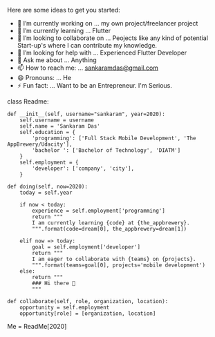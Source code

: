 Here are some ideas to get you started:

- 🔭 I’m currently working on ... my own project/freelancer project
- 🌱 I’m currently learning ... Flutter
- 👯 I’m looking to collaborate on ... Peojects like any kind of potential Start-up's where I can contribute my knowledge.
- 🤔 I’m looking for help with ... Experienced Flutter Developer
- 💬 Ask me about ... Anything
- 📫 How to reach me: ... sankaramdas@gmail.com
- 😄 Pronouns: ... He
- ⚡ Fun fact: ... Want to be an Entrepreneur. I'm Serious.


class Readme:

    def __init__(self, username="sankaram", year=2020):
        self.username = username
        self.name = 'Sankaram Das'
        self.education = {
            'programming': ['Full Stack Mobile Development', 'The AppBrewery/Udacity'],
            'bachelor ': ['Bachelor of Technology', 'DIATM']
        }
        self.employment = {
            'developer': ['company', 'city'],
        }

    def doing(self, now=2020):
        today = self.year

        if now < today:
            experience = self.employment['programming']
            return """
            I am currently learning {code} at {the_appbrewery}.
            """.format(code=dream[0], the_appbrewery=dream[1])
        
        elif now => today:
            goal = self.employment['developer']
            return """
            I am eager to collaborate with {teams} on {projects}.
            """.format(teams=goal[0], projects='mobile development')
        else:
            return """
            ### Hi there 👋
            """
        
    def collaborate(self, role, organization, location):
        opportunity = self.employment
        opportunity[role] = [organization, location]

Me = ReadMe[2020]

